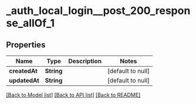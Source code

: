 # _auth_local_login__post_200_response_allOf_1
## Properties

| Name | Type | Description | Notes |
|------------ | ------------- | ------------- | -------------|
| **createdAt** | **String** |  | [default to null] |
| **updatedAt** | **String** |  | [default to null] |

[[Back to Model list]](../README.md#documentation-for-models) [[Back to API list]](../README.md#documentation-for-api-endpoints) [[Back to README]](../README.md)

